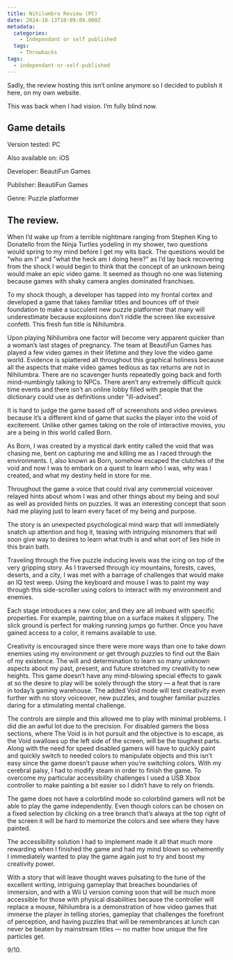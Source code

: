 ```yaml
---
title: Nihilumbra Review (PC)
date: 2024-10-13T10:09:09.000Z
metadata:
  categories:
    - Independant or self published
  tags:
    - Throwbacks
tags:
  - independant-or-self-published
---
```


Sadly, the review hosting this isn’t online anymore so I decided to publish it here, on my own website.

This was back when I had vision. I’m fully blind now.

## Game details

Version tested: PC

Also available on: iOS

Developer: BeautiFun Games

Publisher: BeautiFun Games

Genre: Puzzle platformer

## The review.

When I’d wake up from a terrible nightmare ranging from Stephen King to Donatello from the Ninja Turtles yodeling in my shower, two questions would spring to my mind before I get my wits back. The questions would be "who am I" and "what the heck am I doing here?" as I’d lay back recovering from the shock I would begin to think that the concept of an unknown being would make an epic video game. It seemed as though no one was listening because games with shaky camera angles dominated franchises.

To my shock though, a developer has tapped into my frontal cortex and developed a game that takes familiar titles and bounces off of their foundation to make a succulent new puzzle platformer that many will underestimate because explosions don’t riddle the screen like excessive confetti. This fresh fun title is Nihilumbra.

Upon playing Nihilumbra one factor will become very apparent quicker than a woman’s last stages of pregnancy. The team at BeautiFun Games has played a few video games in their lifetime and they love the video game world. Evidence is splattered all throughout this graphical holiness because all the aspects that make video games tedious as tax returns are not in Nihilumbra. There are no scavenger hunts repeatedly going back and forth mind-numbingly talking to NPCs. There aren’t any extremely difficult quick time events and there isn’t an online lobby filled with people that the dictionary could use as definitions under "ill-advised".

It is hard to judge the game based off of screenshots and video previews because it’s a different kind of game that sucks the player into the void of excitement. Unlike other games taking on the role of interactive movies, you are a being in this world called Born.

As Born, I was created by a mystical dark entity called the void that was chasing me, bent on capturing me and killing me as I raced through the environments. I, also known as Born, somehow escaped the clutches of the void and now I was to embark on a quest to learn who I was, why was I created, and what my destiny held in store for me.

Throughout the game a voice that could rival any commercial voiceover relayed hints about whom I was and other things about my being and soul as well as provided hints on puzzles. It was an interesting concept that soon had me playing just to learn every facet of my being and purpose.

The story is an unexpected psychological mind warp that will immediately snatch up attention and hog it, teasing with intriguing misnomers that will soon give way to desires to learn what truth is and what sort of lies hide in this brain bath.

Traveling through the five puzzle inducing levels was the icing on top of the very gripping story. As I traversed through icy mountains, forests, caves, deserts, and a city, I was met with a barrage of challenges that would make an IQ test weep. Using the keyboard and mouse I was to paint my way through this side-scroller using colors to interact with my environment and enemies.

Each stage introduces a new color, and they are all imbued with specific properties. For example, painting blue on a surface makes it slippery. The slick ground is perfect for making running jumps go further. Once you have gained access to a color, it remains available to use.

Creativity is encouraged since there were more ways than one to take down enemies using my environment or get through puzzles to find out the Bain of my existence. The will and determination to learn so many unknown aspects about my past, present, and future stretched my creativity to new heights. This game doesn’t have any mind-blowing special effects to gawk at so the desire to play will be solely through the story — a feat that is rare in today’s gaming warehouse. The added Void mode will test creativity even further with no story voiceover, new puzzles, and tougher familiar puzzles daring for a stimulating mental challenge.

The controls are simple and this allowed me to play with minimal problems. I did die an awful lot due to the precision. For disabled gamers the boss sections, where The Void is in hot pursuit and the objective is to escape, as the Void swallows up the left side of the screen, will be the toughest parts. Along with the need for speed disabled gamers will have to quickly paint and quickly switch to needed colors to manipulate objects and this isn’t easy since the game doesn’t pause when you’re switching colors. With my cerebral palsy, I had to modify steam in order to finish the game. To overcome my particular accessibility challenges I used a USB Xbox controller to make painting a bit easier so I didn’t have to rely on friends.

The game does not have a colorblind mode so colorblind gamers will not be able to play the game independently. Even though colors can be chosen on a fixed selection by clicking on a tree branch that’s always at the top right of the screen it will be hard to memorize the colors and see where they have painted.

The accessibility solution I had to implement made it all that much more rewarding when I finished the game and had my mind blown so vehemently I immediately wanted to play the game again just to try and boost my creativity power.

With a story that will leave thought waves pulsating to the tune of the excellent writing, intriguing gameplay that breaches boundaries of immersion, and with a Wii U version coming soon that will be much more accessible for those with physical disabilities because the controller will replace a mouse, Nihilumbra is a demonstration of how video games that immerse the player in telling stories, gameplay that challenges the forefront of perception, and having puzzles that will be remembrances at lunch can never be beaten by mainstream titles — no matter how unique the fire particles get.

9/10.
